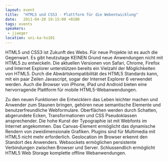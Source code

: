 ```yaml
---
layout: event
title:  "HTML5 und CSS3 - Plattform für die Webentwicklung"
date:   2011-04-20 19:15:00 +0100
tags: events
speakers:
 - jjaeger
location: uni-ka-hs101
---
```


HTML5 und CSS3 ist Zukunft des Webs. Für neue Projekte ist es auch die Gegenwart. Es gibt heutzutage KEINEN Grund neue Anwendungen nicht mit HTML5 zu entwickeln. Die aktuellen Versionen von Safari, Chrome, Firefox und Internet Explorer unterstützen bereits ein Vielzahl der Möglichkeiten von HTML5. Durch die Abwärtskompatibilität des HTML5 Standards kann, mit ein paar Zeilen Javascript, sogar der Internet Explorer 6 verwendet werden. Auch die Browser von iPhone, iPad und Android bieten eine hervorragende Plattform für mobile HTML5-Webanwendungen.

Zu den neuen Funktionen die Entwicklern das Leben leichter machen und Anwender zum Staunen bringen, gehören neue semantische Elemente und benutzerfreundliche Webformulare. Oberflächen werden durch Schatten, abgerundete Ecken, Transformationen und CSS Pseudoklassen ansprechender. Die hohe Kunst der Typographie ist mit Webfonts im Internet angekommen. Das Canvas-Element ermöglicht das dynamische Rendern von zweidimensionale Grafiken. Plugins sind für Multimedia mit HTML5 nicht mehr erforderlich. Geolocation im Browser erkennt den Standort des Anwenders. Websockets ermöglichen persistente Verbindungen zwischen Browser und Server. Schlussendlich ermöglicht HTML5 Web Storage komplette offline Webanwendungen.
